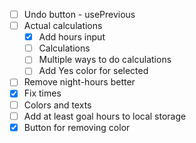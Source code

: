 - [ ] Undo button - usePrevious
- [ ] Actual calculations
  - [x] Add hours input
  - [ ] Calculations
  - [ ] Multiple ways to do calculations
  - [ ] Add Yes color for selected
- [ ] Remove night-hours better
- [x] Fix times
- [ ] Colors and texts
- [ ] Add at least goal hours to local storage
- [x] Button for removing color